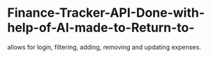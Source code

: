 # Finance-Tracker-API-Done-with-help-of-AI-made-to-Return-to-
allows for login, filtering, adding, removing and updating expenses.
